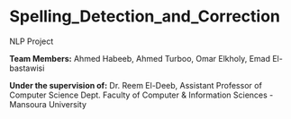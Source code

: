 # Spelling_Detection_and_Correction
NLP Project

**Team Members:** Ahmed Habeeb, Ahmed Turboo, Omar Elkholy, Emad El-bastawisi

**Under the supervision of:** Dr. Reem El-Deeb, Assistant Professor of Computer Science Dept. Faculty of Computer & Information Sciences - Mansoura University

